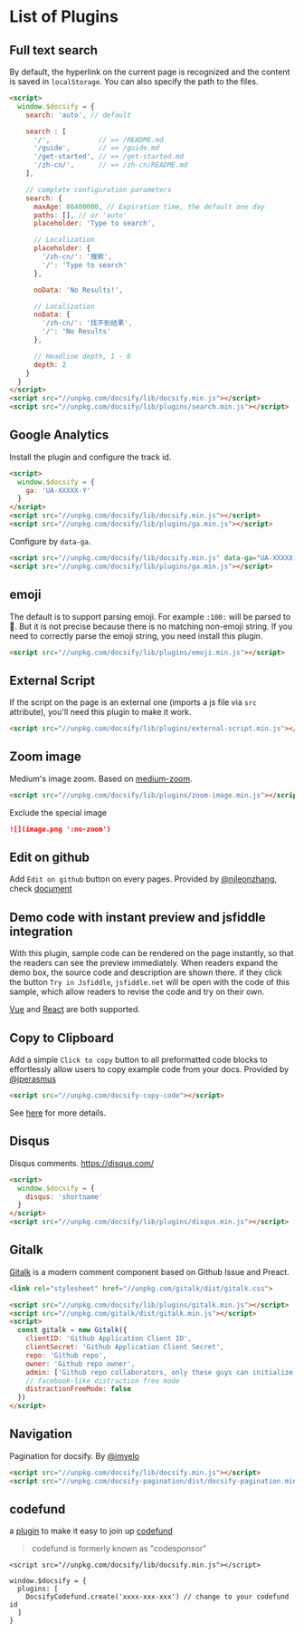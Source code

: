# List of Plugins

## Full text search

By default, the hyperlink on the current page is recognized and the content is saved in `localStorage`. You can also specify the path to the files.

```html
<script>
  window.$docsify = {
    search: 'auto', // default

    search : [
      '/',            // => /README.md
      '/guide',       // => /guide.md
      '/get-started', // => /get-started.md
      '/zh-cn/',      // => /zh-cn/README.md
    ],

    // complete configuration parameters
    search: {
      maxAge: 86400000, // Expiration time, the default one day
      paths: [], // or 'auto'
      placeholder: 'Type to search',

      // Localization
      placeholder: {
        '/zh-cn/': '搜索',
        '/': 'Type to search'
      },

      noData: 'No Results!',

      // Localization
      noData: {
        '/zh-cn/': '找不到结果',
        '/': 'No Results'
      },

      // Headline depth, 1 - 6
      depth: 2
    }
  }
</script>
<script src="//unpkg.com/docsify/lib/docsify.min.js"></script>
<script src="//unpkg.com/docsify/lib/plugins/search.min.js"></script>
```

## Google Analytics

Install the plugin and configure the track id.

```html
<script>
  window.$docsify = {
    ga: 'UA-XXXXX-Y'
  }
</script>
<script src="//unpkg.com/docsify/lib/docsify.min.js"></script>
<script src="//unpkg.com/docsify/lib/plugins/ga.min.js"></script>
```

Configure by `data-ga`.

```html
<script src="//unpkg.com/docsify/lib/docsify.min.js" data-ga="UA-XXXXX-Y"></script>
<script src="//unpkg.com/docsify/lib/plugins/ga.min.js"></script>
```

## emoji

The default is to support parsing emoji. For example `:100:` will be parsed to :100:. But it is not precise because there is no matching non-emoji string. If you need to correctly parse the emoji string, you need install this plugin.

```html
<script src="//unpkg.com/docsify/lib/plugins/emoji.min.js"></script>
```

## External Script

If the script on the page is an external one (imports a js file via `src` attribute), you'll need this plugin to make it work.

```html
<script src="//unpkg.com/docsify/lib/plugins/external-script.min.js"></script>
```

## Zoom image

Medium's image zoom. Based on [medium-zoom](https://github.com/francoischalifour/medium-zoom).

```html
<script src="//unpkg.com/docsify/lib/plugins/zoom-image.min.js"></script>
```

Exclude the special image

```markdown
![](image.png ':no-zoom')
```

## Edit on github

Add `Edit on github` button on every pages. Provided by [@njleonzhang](https://github.com/njleonzhang), check [document](https://github.com/njleonzhang/docsify-edit-on-github)

## Demo code with instant preview and jsfiddle integration

With this plugin, sample code can be rendered on the page instantly, so that the readers can see the preview immediately.
When readers expand the demo box, the source code and description are shown there. if they click the button `Try in Jsfiddle`,
`jsfiddle.net` will be open with the code of this sample, which allow readers to revise the code and try on their own.

[Vue](https://njleonzhang.github.io/docsify-demo-box-vue/) and [React](https://njleonzhang.github.io/docsify-demo-box-react/) are both supported.

## Copy to Clipboard

Add a simple `Click to copy` button to all preformatted code blocks to effortlessly allow users to copy example code from your docs. Provided by [@jperasmus](https://github.com/jperasmus)

```html
<script src="//unpkg.com/docsify-copy-code"></script>
```

See [here](https://github.com/jperasmus/docsify-copy-code/blob/master/README.md) for more details.

## Disqus

Disqus comments. https://disqus.com/

```html
<script>
  window.$docsify = {
    disqus: 'shortname'
  }
</script>
<script src="//unpkg.com/docsify/lib/plugins/disqus.min.js"></script>
```

## Gitalk

[Gitalk](https://github.com/gitalk/gitalk) is a modern comment component based on Github Issue and Preact.

```html
<link rel="stylesheet" href="//unpkg.com/gitalk/dist/gitalk.css">

<script src="//unpkg.com/docsify/lib/plugins/gitalk.min.js"></script>
<script src="//unpkg.com/gitalk/dist/gitalk.min.js"></script>
<script>
  const gitalk = new Gitalk({
    clientID: 'Github Application Client ID',
    clientSecret: 'Github Application Client Secret',
    repo: 'Github repo',
    owner: 'Github repo owner',
    admin: ['Github repo collaborators, only these guys can initialize github issues'],
    // facebook-like distraction free mode
    distractionFreeMode: false
  })
</script>
```

## Navigation

Pagination for docsify. By [@imyelo](https://github.com/imyelo)

```html
<script src="//unpkg.com/docsify/lib/docsify.min.js"></script>
<script src="//unpkg.com/docsify-pagination/dist/docsify-pagination.min.js"></script>
```

## codefund
a [plugin](https://github.com/njleonzhang/docsify-plugin-codefund) to make it easy to join up [codefund](https://codesponsor.io/)

> codefund is formerly known as "codesponsor"

```
<script src="//unpkg.com/docsify/lib/docsify.min.js"></script>

window.$docsify = {
  plugins: [
    DocsifyCodefund.create('xxxx-xxx-xxx') // change to your codefund id
  ]
}
```

